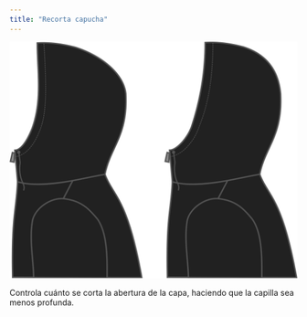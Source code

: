 ```yaml
---
title: "Recorta capucha"
---
```


![Recorta capucha](./hoodcutback.svg)

Controla cuánto se corta la abertura de la capa, haciendo que la capilla sea menos profunda.





